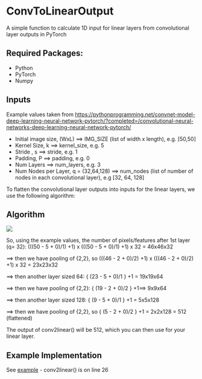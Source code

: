 # ConvToLinearOutput
A simple function to calculate 1D input for linear layers from convolutional layer outputs in PyTorch

## Required Packages:
- Python
- PyTorch
- Numpy

## Inputs

Example values taken from https://pythonprogramming.net/convnet-model-deep-learning-neural-network-pytorch/?completed=/convolutional-neural-networks-deep-learning-neural-network-pytorch/ 

- Initial image size, (WxL) ==> IMG_SIZE (list of width x length), e.g. [50,50]
- Kernel Size, k ==> kernel_size, e.g. 5
- Stride , s ==> stride, e.g. 1
- Padding, P ==> padding, e.g. 0
- Num Layers ==> num_layers, e.g. 3
- Num Nodes per Layer, q = (32,64,128) ==> num_nodes (list of number of nodes in each convolutional layer), e.g [32, 64, 128]


To flatten the convolutional layer outputs into inputs for the linear layers, we use the following algorithm:
       
## Algorithm

<img src="https://render.githubusercontent.com/render/math?math=O = ({ \frac{(W - k \%2B 2P)}{s} } \%2B 1) *({ \frac{(L - k \%2B 2P)}{s} } \%2B 1)* q">

So, using the example values, the number of pixels/features after 1st layer (q= 32): (((50 - 5 + 0)/1) +1) x (((50 - 5 + 0)/1) +1) x 32 = 46x46x32

==> then we have pooling of {2,2}, so (((46 - 2 + 0)/2) +1) x (((46 - 2 + 0)/2) +1) x 32 = 23x23x32

==> then another layer sized 64: { (23 - 5 + 0)/1 } +1 = 19x19x64

==> then we have pooling of {2,2}: { (19 - 2 + 0)/2 } +1==> 9x9x64

==> then another layer sized 128: { (9 - 5 + 0)/1 } +1 = 5x5x128

==> then we have pooling of {2,2}, so { (5 - 2 + 0)/2 } +1 = 2x2x128 = 512 (flattened)

The output of conv2linear(<inputs>) will be 512, which you can then use for your linear layer.
       
## Example Implementation
See [example](example.py) - conv2linear() is on line 26
